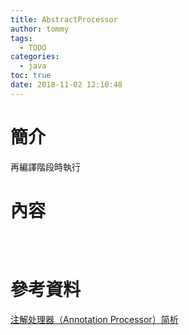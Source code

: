 ```yaml
---
title: AbstractProcessor
author: tommy
tags:
  - TODO
categories:
  - java
toc: true
date: 2018-11-02 12:10:48
---
```


# 簡介

再編譯階段時執行

<!--more-->
# 內容
```java




```

# 參考資料
[注解处理器（Annotation Processor）简析](https://www.jianshu.com/p/d7567258ae85)

